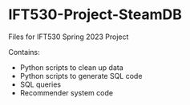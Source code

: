# IFT530-Project-SteamDB
Files for IFT530 Spring 2023 Project

Contains:
- Python scripts to clean up data
- Python scripts to generate SQL code
- SQL queries
- Recommender system code
